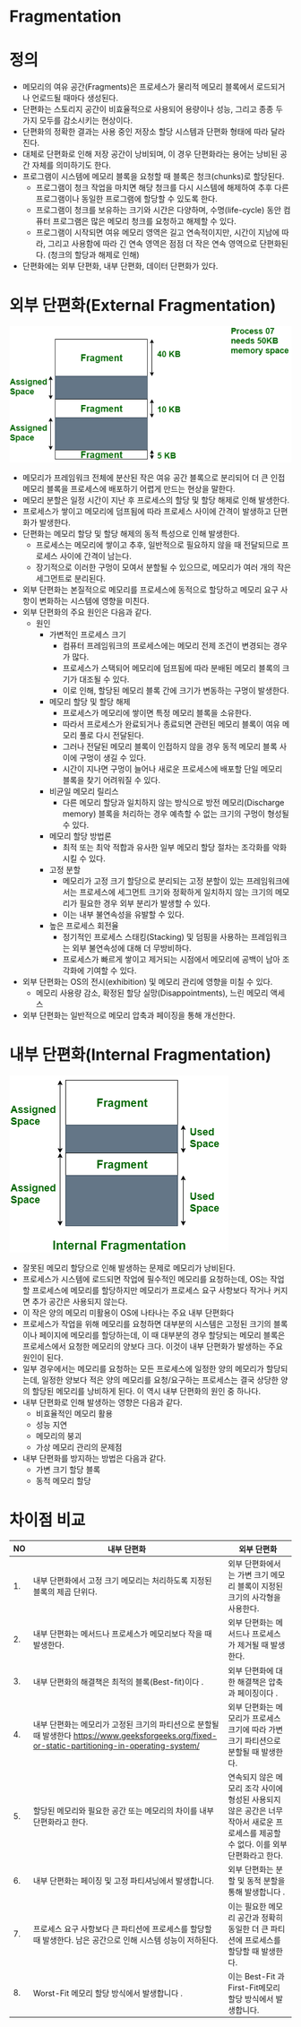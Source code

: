 # Fragmentation

# 정의

- 메모리의 여유 공간(Fragments)은 프로세스가 물리적 메모리 블록에서 로드되거나 언로드될 때마다 생성된다.
- 단편화는 스토리지 공간이 비효율적으로 사용되어 용량이나 성능, 그리고 종종 두 가지 모두를 감소시키는 현상이다.
- 단편화의 정확한 결과는 사용 중인 저장소 할당 시스템과 단편화 형태에 따라 달라진다.
- 대체로 단편화로 인해 저장 공간이 낭비되며, 이 경우 단편화라는 용어는 낭비된 공간 자체를 의미하기도 한다.
- 프로그램이 시스템에 메모리 블록을 요청할 때 블록은 청크(chunks)로 할당된다.
    - 프로그램이 청크 작업을 마치면 해당 청크를 다시 시스템에 해제하여 추후 다른 프로그램이나 동일한 프로그램에 할당할 수 있도록 한다.
    - 프로그램이 청크를 보유하는 크기와 시간은 다양하며, 수명(life-cycle) 동안 컴퓨터 프로그램은 많은 메모리 청크를 요청하고 해제할 수 있다.
    - 프로그램이 시작되면 여유 메모리 영역은 길고 연속적이지만, 시간이 지남에 따라, 그리고 사용함에 따라 긴 연속 영역은 점점 더 작은 연속 영역으로 단편화된다. (청크의 할당과 해제로 인해)
- 단편화에는 외부 단편화, 내부 단편화, 데이터 단편화가 있다.

# 외부 단편화(External Fragmentation)

![Untitled](Fragmentation/Untitled.png)

- 메모리가 프레임워크 전체에 분산된 작은 여유 공간 블록으로 분리되어 더 큰 인접 메모리 블록을 프로세스에 배포하기 어렵게 만드는 현상을 말한다.
- 메모리 분할은 일정 시간이 지난 후 프로세스의 할당 및 할당 해제로 인해 발생한다.
- 프로세스가 쌓이고 메모리에 덤프됨에 따라 프로세스 사이에 간격이 발생하고 단편화가 발생한다.
- 단편화는 메모리 할당 및 할당 해제의 동적 특성으로 인해 발생한다.
    - 프로세스는 메모리에 쌓이고 추후, 일반적으로 필요하지 않을 때 전달되므로 프로세스 사이에 간격이 남는다.
    - 장기적으로 이러한 구멍이 모여서 분할될 수 있으므로, 메모리가 여러 개의 작은 세그먼트로 분리된다.
- 외부 단편화는 본질적으로 메모리를 프로세스에 동적으로 할당하고 메모리 요구 사항이 변화하는 시스템에 영향을 미친다.
- 외부 단편화의 주요 원인은 다음과 같다.
    - 원인
        - 가변적인 프로세스 크기
            - 컴퓨터 프레임워크의 프로세스에는 메모리 전제 조건이 변경되는 경우가 많다.
            - 프로세스가 스택되어 메모리에 덤프됨에 따라 분배된 메모리 블록의 크기가 대조될 수 있다.
            - 이로 인해, 할당된 메모리 블록 간에 크기가 변동하는 구멍이 발생한다.
        - 메모리 할당 및 할당 해제
            - 프로세스가 메모리에 쌓이면 특정 메모리 블록을 소유한다.
            - 따라서 프로세스가 완료되거나 종료되면 관련된 메모리 블록이 여유 메모리 풀로 다시 전달된다.
            - 그러나 전달된 메모리 블록이 인접하지 않을 경우 동적 메모리 블록 사이에 구멍이 생길 수 있다.
            - 시간이 지나면 구멍이 늘어나 새로운 프로세스에 배포할 단일 메모리 블록을 찾기 어려워질 수 있다.
        - 비균일 메모리 릴리스
            - 다른 메모리 할당과 일치하지 않는 방식으로 방전 메모리(Discharge memory) 블록을 처리하는 경우 예측할 수 없는 크기의 구멍이 형성될 수 있다.
        - 메모리 할당 방법론
            - 최적 또는 최악 적합과 유사한 일부 메모리 할당 절차는 조각화를 악화시킬 수 있다.
        - 고정 분할
            - 메모리가 고정 크기 할당으로 분리되는 고정 분할이 있는 프레임워크에서는 프로세스에 세그먼트 크기와 정확하게 일치하지 않는 크기의 메모리가 필요한 경우 외부 분리가 발생할 수 있다.
            - 이는 내부 불연속성을 유발할 수 있다.
        - 높은 프로세스 회전율
            - 정기적인 프로세스 스태킹(Stacking) 및 덤핑을 사용하는 프레임워크는 외부 불연속성에 대해 더 무방비하다.
            - 프로세스가 빠르게 쌓이고 제거되는 시점에서 메모리에 공백이 남아 조각화에 기여할 수 있다.
- 외부 단편화는 OS의 전시(exhibition) 및 메모리 관리에 영향을 미칠 수 있다.
    - 메모리 사용량 감소, 확정된 할당 실망(Disappointments), 느린 메모리 액세스
- 외부 단편화는 일반적으로 메모리 압축과 페이징을 통해 개선한다.

# 내부 단편화(Internal Fragmentation)

![Untitled](Fragmentation/Untitled%201.png)

- 잘못된 메모리 할당으로 인해 발생하는 문제로 메모리가 낭비된다.
- 프로세스가 시스템에 로드되면 작업에 필수적인 메모리를 요청하는데, OS는 작업할 프로세스에 메모리를 할당하지만 메모리가 프로세스 요구 사항보다 작거나 커지면 추가 공간은 사용되지 않는다.
- 이 작은 양의 메모리 미활용이 OS에 나타나는 주요 내부 단편화다
- 프로세스가 작업을 위해 메모리를 요청하면 대부분의 시스템은 고정된 크기의 블록이나 페이지에 메모리를 할당하는데, 이 때 대부분의 경우 할당되는 메모리 블록은 프로세스에서 요청한 메모리의 양보다 크다. 이것이 내부 단편화가 발생하는 주요 원인이 된다.
- 일부 경우에서는 메모리를 요청하는 모든 프로세스에 일정한 양의 메모리가 할당되는데, 일정한 양보다 적은 양의 메모리를 요청/요구하는 프로세스는 결국 상당한 양의 할당된 메모리를 낭비하게 된다. 이 역시 내부 단편화의 원인 중 하나다.
- 내부 단편화로 인해 발생하는 영향은 다음과 같다.
    - 비효율적인 메모리 활용
    - 성능 지연
    - 메모리의 붕괴
    - 가상 메모리 관리의 문제점
- 내부 단편화를 방지하는 방법은 다음과 같다.
    - 가변 크기 할당 블록
    - 동적 메모리 할당

# 차이점 비교

| NO | 내부 단편화 | 외부 단편화 |
| --- | --- | --- |
| 1. | 내부 단편화에서 고정 크기 메모리는 처리하도록 지정된 블록의 제곱 단위다. | 외부 단편화에서는 가변 크기 메모리 블록이 지정된 크기의 사각형을 사용한다. |
| 2. | 내부 단편화는 메서드나 프로세스가 메모리보다 작을 때 발생한다. | 외부 단편화는 메서드나 프로세스가 제거될 때 발생한다. |
| 3. | 내부 단편화의 해결책은 최적의 블록(Best-fit)이다 . | 외부 단편화에 대한 해결책은 압축과 페이징이다 . |
| 4. | 내부 단편화는 메모리가 고정된 크기의 파티션으로 분할될 때 발생한다 https://www.geeksforgeeks.org/fixed-or-static-partitioning-in-operating-system/ | 외부 단편화는 메모리가 프로세스 크기에 따라 가변 크기 파티션으로 분할될 때 발생한다. |
| 5. | 할당된 메모리와 필요한 공간 또는 메모리의 차이를 내부 단편화라고 한다. | 연속되지 않은 메모리 조각 사이에 형성된 사용되지 않은 공간은 너무 작아서 새로운 프로세스를 제공할 수 없다. 이를 외부 단편화라고 한다. |
| 6. | 내부 단편화는 페이징 및 고정 파티셔닝에서 발생합니다. | 외부 단편화는 분할 및 동적 분할을 통해 발생합니다 . |
| 7. | 프로세스 요구 사항보다 큰 파티션에 프로세스를 할당할 때 발생한다. 남은 공간으로 인해 시스템 성능이 저하된다. | 이는 필요한 메모리 공간과 정확히 동일한 더 큰 파티션에 프로세스를 할당할 때 발생한다. |
| 8. | Worst-Fit 메모리 할당 방식에서 발생합니다 . | 이는 Best-Fit 과 First-Fit메모리 할당 방식에서 발생합니다. |